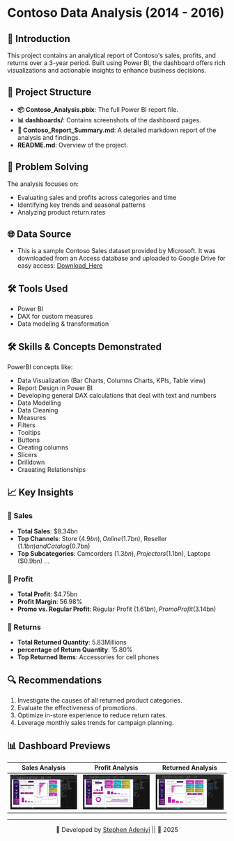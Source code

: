 # Contoso Data Analysis (2014 - 2016)

## 📘 Introduction

This project contains an analytical report of Contoso's sales, profits, and returns over a 3-year period. Built using Power BI, the dashboard offers rich visualizations and actionable insights to enhance business decisions.

## 📂 Project Structure

- **📦 Contoso_Analysis.pbix**: The full Power BI report file.
- **📊 dashboards/**: Contains screenshots of the dashboard pages.
- **📄 Contoso_Report_Summary.md**: A detailed markdown report of the analysis and findings.
- **README.md**: Overview of the project.

## 🧠 Problem Solving

The analysis focuses on:
- Evaluating sales and profits across categories and time
- Identifying key trends and seasonal patterns
- Analyzing product return rates

## 🌐 Data Source

- This is a sample Contoso Sales dataset provided by Microsoft. It was downloaded from an Access database and uploaded to Google Drive for easy access: [Download_Here](https://drive.google.com/file/d/1vvxtA0LxEsuk-UC-GjmAlB5xGo1IL4u1/view)

## 🛠️ Tools Used
- Power BI
- DAX for custom measures
- Data modeling & transformation

## 🛠️ Skills & Concepts Demonstrated
PowerBI concepts like:
- Data Visualization (Bar Charts, Columns Charts, KPIs, Table view)
- Report Design in Power BI
- Developing general DAX calculations that deal with text and numbers
- Data Modelling
- Data Cleaning
- Measures
- Filters
- Tooltips
- Buttons
- Creating columns
- Slicers
- Drilldown
- Craeating Relationships

## 📈 Key Insights

### 🔹 Sales
- **Total Sales**: $8.34bn
- **Top Channels**: Store ($4.9bn), Online ($1.7bn), Reseller ($1.1bn) and Catalog ($0.7bn)
- **Top Subcategories**: Camcorders ($1.3bn), Projectors ($1.1bn), Laptops ($0.9bn) ...

### 🔹 Profit
- **Total Profit**: $4.75bn
- **Profit Margin**: 56.98%
- **Promo vs. Regular Profit**: Regular Profit ($1.61bn), Promo Profit ($3.14bn)

### 🔹 Returns
- **Total Returned Quantity**: 5.83Millions
- **percentage of Return Quantity**: 15.80%
- **Top Returned Items**: Accessories for cell phones 

## 🔍 Recommendations

1. Investigate the causes of all returned product categories.
2. Evaluate the effectiveness of promotions.
3. Optimize in-store experience to reduce return rates.
4. Leverage monthly sales trends for campaign planning.

## 📊 Dashboard Previews

| Sales Analysis | Profit Analysis | Returned Analysis |
|----------------|------------------|------------------|
| ![Sales](dashboards/Sales_Analysis.png) | ![Profit](dashboards/Profit_Analysis.png) | ![Returns](dashboards/Return_Analysis.png) |



---

<div align="center">

💼 Developed by [Stephen Adeniyi](https://github.com/SteevAnalytics/) || 📅 2025



</div>




